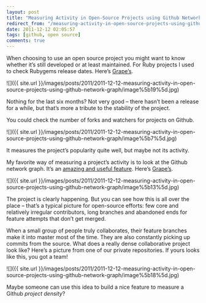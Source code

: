 ```yaml
---
layout: post
title: "Measuring Activity in Open-Source Projects using Github Network Graph"
redirect_from: "/measuring-activity-in-open-source-projects-using-github-network-graph"
date: 2011-12-12 02:05:57
tags: [github, open source]
comments: true
---
```

When choosing to use an open source project you might want to know whether it’s still developed or at least maintained. For Ruby projects I used to check Rubygems release dates. Here’s [Grape’s](https://rubygems.org/gems/grape).

![]({{ site.url }}/images/posts/2011/2011-12-12-measuring-activity-in-open-source-projects-using-github-network-graph/image%5b19%5d.jpg)

Nothing for the last six months? Not very good – there hasn’t been a release for a while, but that’s more a tribute to the stability of the project.

You could check the number of forks and watchers for projects on Github.

![]({{ site.url }}/images/posts/2011/2011-12-12-measuring-activity-in-open-source-projects-using-github-network-graph/image%5b7%5d.jpg)

It measures the project’s popularity quite well, but maybe not its activity.

My favorite way of measuring a project’s activity is to look at the Github network graph. It’s an [amazing and useful feature](https://github.com/blog/39-say-hello-to-the-network-graph-visualizer). Here’s [Grape’s](https://github.com/intridea/grape/network).

![]({{ site.url }}/images/posts/2011/2011-12-12-measuring-activity-in-open-source-projects-using-github-network-graph/image%5b13%5d.jpg)

The project is clearly happening. But you can see how this is all over the place – that’s a typical picture for open-source efforts: few core and relatively irregular contributors, long branches and abandoned ends for feature attempts that don’t get merged.

When a small group of people truly collaborates, their feature branches make it into master most of the time. They are also constantly picking up commits from the source. What does a really dense collaborative project look like? Here’s a picture from one of our private repositories. If yours looks like this, you got a team!

![]({{ site.url }}/images/posts/2011/2011-12-12-measuring-activity-in-open-source-projects-using-github-network-graph/image%5b18%5d.jpg)

Maybe someone can use this idea to build a nice feature to measure a Github _project density_?

